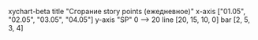xychart-beta
    title "Сгорание story points (ежедневное)"
    x-axis ["01.05", "02.05", "03.05", "04.05"]
    y-axis "SP" 0 --> 20
    line [20, 15, 10, 0]
    bar [2, 5, 3, 4]
